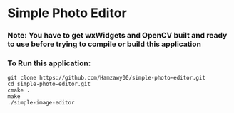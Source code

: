 # Simple Photo Editor

### Note: You have to get wxWidgets and OpenCV built and ready to use before trying to compile or build this application

### To Run this application:

```
git clone https://github.com/Hamzawy00/simple-photo-editor.git
cd simple-photo-editor.git
cmake .
make
./simple-image-editor
```

